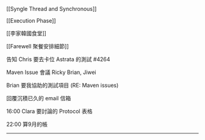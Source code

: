 
[[Syngle Thread and Synchronous]]

[[Execution Phase]]

[[李家韓國食堂]]

[[Farewell 聚餐安排細節]]

告知 Chris 要去卡位 Astrata 的測試 #4264

Maven Issue 會議 Ricky Brian, Jiwei

Brian 要我協助的測試項目 (RE: Maven issues)

回覆沉積已久的 email 信箱

16:00 Clara 要討論的 Protocol 表格

22:00 算9月的帳

---

